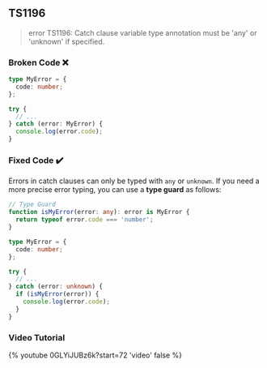 ## TS1196

> error TS1196: Catch clause variable type annotation must be 'any' or 'unknown' if specified.

### Broken Code ❌

```ts
type MyError = {
  code: number;
};

try {
  // ...
} catch (error: MyError) {
  console.log(error.code);
}
```

### Fixed Code ✔️

Errors in catch clauses can only be typed with `any` or `unknown`. If you need a more precise error typing, you can use a **type guard** as follows:

```ts
// Type Guard
function isMyError(error: any): error is MyError {
  return typeof error.code === 'number';
}

type MyError = {
  code: number;
};

try {
  // ...
} catch (error: unknown) {
  if (isMyError(error)) {
    console.log(error.code);
  }
}
```

### Video Tutorial

{% youtube 0GLYiJUBz6k?start=72 'video' false %}
